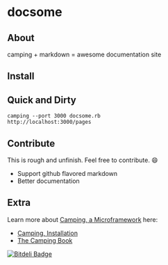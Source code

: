 # docsome

## About

camping + markdown = awesome documentation site

## Install

## Quick and Dirty

    camping --port 3000 docsome.rb
    http://localhost:3000/pages

## Contribute

This is rough and unfinish. Feel free to contribute. :smile:

- Support github flavored markdown
- Better documentation

## Extra

Learn more about [Camping, a Microframework](http://camping.io/) here:
* [Camping, Installation](http://camping.io/Installation)
* [The Camping Book](http://camping.io/The-Camping-Book)

[![Bitdeli Badge](https://d2weczhvl823v0.cloudfront.net/gold-coins/docsome/trend.png)](https://bitdeli.com/free "Bitdeli Badge")

